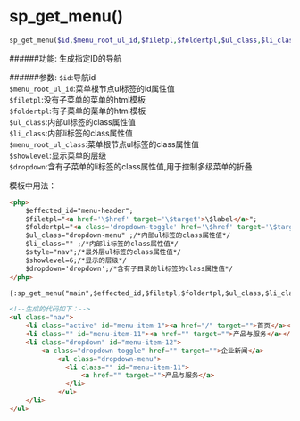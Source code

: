 # sp_get_menu()

```php
sp_get_menu($id,$menu_root_ul_id,$filetpl,$foldertpl,$ul_class,$li_class,$menu_root_ul_class,$showlevel,$dropdown)
```

######功能:
生成指定ID的导航

######参数:
`$id`:导航id  
`$menu_root_ul_id`:菜单根节点ul标签的id属性值  
`$filetpl`:没有子菜单的菜单的html模板  
`$foldertpl`:有子菜单的菜单的html模板  
`$ul_class`:内部ul标签的class属性值  
`$li_class`:内部li标签的class属性值  
`$menu_root_ul_class`:菜单根节点ul标签的class属性值  
`$showlevel`:显示菜单的层级  
`$dropdown`:含有子菜单的li标签的class属性值,用于控制多级菜单的折叠

模板中用法：

```html
<php>
    $effected_id="menu-header";
    $filetpl="<a href='\$href' target='\$target'>\$label</a>";
    $foldertpl="<a class='dropdown-toggle' href='\$href' target='\$target'>\$label</a>";
    $ul_class="dropdown-menu" ;/*内部ul标签的class属性值*/
    $li_class="" ;/*内部li标签的class属性值*/
    $style="nav";/*最外层ul标签的class属性值*/
    $showlevel=6;/*显示的层级*/
    $dropdown='dropdown';/*含有子目录的li标签的class属性值*/
</php>

{:sp_get_menu("main",$effected_id,$filetpl,$foldertpl,$ul_class,$li_class,$style,$showlevel,$dropdown)}
```

```html
<!--生成的代码如下：-->
<ul class="nav">
	<li class="active" id="menu-item-1"><a href="/" target="">首页</a></li>
	<li class="" id="menu-item-11"><a href="" target="">产品与服务</a></li>
	<li class="dropdown" id="menu-item-12">
	    <a class="dropdown-toggle" href="" target="">企业新闻</a>
            <ul class="dropdown-menu">
              <li class="" id="menu-item-11">
                  <a href="" target="">产品与服务</a>
              </li>
            </ul>
	</li>
</ul>
```
